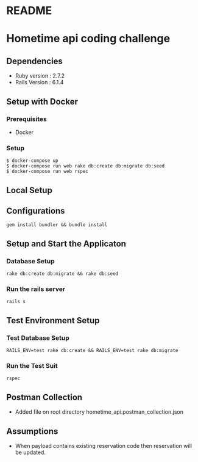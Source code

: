 # README

# Hometime api coding challenge
## Dependencies
* Ruby version : 2.7.2
* Rails Version : 6.1.4

## Setup with Docker

### Prerequisites

* Docker
### Setup

```
$ docker-compose up
$ docker-compose run web rake db:create db:migrate db:seed
$ docker-compose run web rspec
```
## Local Setup

## Configurations
```gem install bundler && bundle install```

## Setup and Start the Applicaton
### Database Setup
```rake db:create db:migrate && rake db:seed```
### Run the rails server
```rails s```
## Test Environment Setup
### Test Database Setup
```RAILS_ENV=test rake db:create && RAILS_ENV=test rake db:migrate```
### Run the Test Suit
```rspec```

## Postman Collection
* Added file on root directory hometime_api.postman_collection.json

## Assumptions
* When payload contains existing reservation code then reservation will be updated.